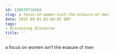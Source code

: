 ```yaml
---
id: 128070716484
slug: a-focus-on-women-isnt-the-erasure-of-men
date: 2015-09-01 01:04:02 GMT
tags:
- discussing discourse
title: ''
---
```

<p>a focus on women isn&rsquo;t the erasure of men
</p>